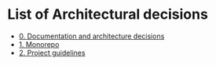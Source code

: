 # List of Architectural decisions

- [0. Documentation and architecture decisions](0000-documentation-and-architecture-decisions.md)
- [1. Monorepo](0001-monorepo.md)
- [2. Project guidelines](0002-project-guidelines.md)
